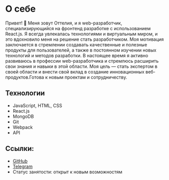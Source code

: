 
# О себе

Привет! 👋 Меня зовут Оттелия, и я web-разработчик, специализирующийся на фронтенд разработке с использованием React.js.  Я всегда увлекалась технологиями и виртуальным миром, и это вдохновило меня на решение стать разработчиком. Моя мотивация заключается в стремлении создавать качественные и полезные продукты для пользователей, а также в постоянном изучении новых технологий и методов разработки.
В настоящее время я активно развиваюсь в профессии web-разработчика и стремлюсь расширить свои знания и навыки в этой области. Моя цель — стать экспертом в своей области и внести свой вклад в создание инновационных веб-продуктов.Готова к новым проектам и сотрудничеству.
## Технологии
-  JavaScript, HTML, CSS
-  React.js
-  MongoDB
-  Git
-  Webpack
-  API

## Ссылки:

- [GitHub]([https://github.com/Otteliya2035](https://github.com/Otteliya2035?tab=repositories)/)
- [Telegram](https://t.me/Otteliya)
- Статус занятости: открыт к новым возможностям

<!--
**Otteliya2035/Otteliya2035** is a ✨ _special_ ✨ repository because its `README.md` (this file) appears on your GitHub profile.

Here are some ideas to get you started:

- 🔭 I’m currently working on ...
- 🌱 I’m currently learning ...
- 👯 I’m looking to collaborate on ...
- 🤔 I’m looking for help with ...
- 💬 Ask me about ...
- 📫 How to reach me: ...
- 😄 Pronouns: ...
- ⚡ Fun fact: ...
-->

